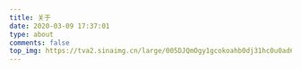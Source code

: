 ```yaml
---
title: 关于
date: 2020-03-09 17:37:01
type: about
comments: false
top_img: https://tva2.sinaimg.cn/large/005DJQmOgy1gcokoahb0dj31hc0u0ad6.jpg
---
```

